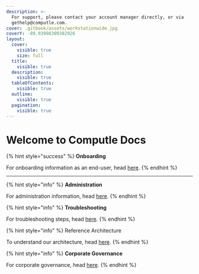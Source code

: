 ```yaml
---
description: >-
  For support, please contact your account manager directly, or via
  gethelp@computle.com.
cover: .gitbook/assets/workstationwide.jpg
coverY: -89.93998309382926
layout:
  cover:
    visible: true
    size: full
  title:
    visible: true
  description:
    visible: true
  tableOfContents:
    visible: true
  outline:
    visible: true
  pagination:
    visible: true
---
```


# Welcome to Computle Docs

{% hint style="success" %}
**Onboarding**

For onboarding information as an end-user, head [here](onboarding/end-user-guide/recommended-pathway.md).
{% endhint %}

***

{% hint style="info" %}
**Administration**

For administration information, head [here](broken-reference).
{% endhint %}

{% hint style="info" %}
**Troubleshooting**&#x20;

For troubleshooting steps, head [here](broken-reference).
{% endhint %}

{% hint style="info" %}
Reference Architecture

To understand our architecture, head [here](broken-reference).
{% endhint %}

{% hint style="info" %}
**Corporate Governance**

For corporate governance, head [here](broken-reference).&#x20;
{% endhint %}
